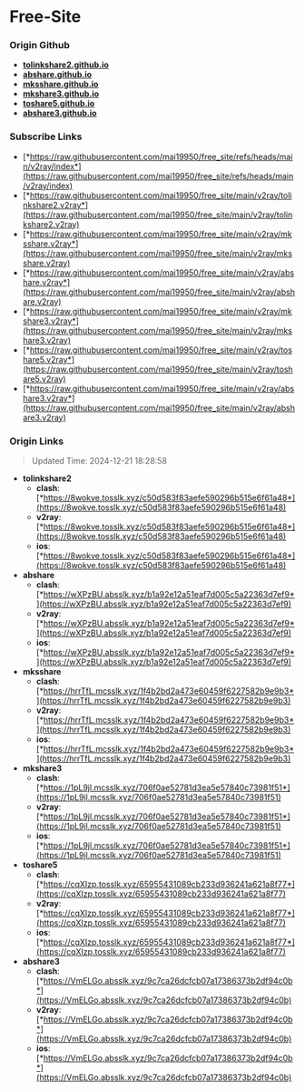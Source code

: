 # Free-Site

### Origin Github

- [**tolinkshare2.github.io**](https://github.com/tolinkshare2/tolinkshare2.github.io)
- [**abshare.github.io**](https://github.com/abshare/abshare.github.io)
- [**mksshare.github.io**](https://github.com/mksshare/mksshare.github.io)
- [**mkshare3.github.io**](https://github.com/mkshare3/mkshare3.github.io)
- [**toshare5.github.io**](https://github.com/toshare5/toshare5.github.io)
- [**abshare3.github.io**](https://github.com/abshare3/abshare3.github.io)

### Subscribe Links

- [*https://raw.githubusercontent.com/mai19950/free_site/refs/heads/main/v2ray/index*](https://raw.githubusercontent.com/mai19950/free_site/refs/heads/main/v2ray/index)
- [*https://raw.githubusercontent.com/mai19950/free_site/main/v2ray/tolinkshare2.v2ray*](https://raw.githubusercontent.com/mai19950/free_site/main/v2ray/tolinkshare2.v2ray)
- [*https://raw.githubusercontent.com/mai19950/free_site/main/v2ray/mksshare.v2ray*](https://raw.githubusercontent.com/mai19950/free_site/main/v2ray/mksshare.v2ray)
- [*https://raw.githubusercontent.com/mai19950/free_site/main/v2ray/abshare.v2ray*](https://raw.githubusercontent.com/mai19950/free_site/main/v2ray/abshare.v2ray)
- [*https://raw.githubusercontent.com/mai19950/free_site/main/v2ray/mkshare3.v2ray*](https://raw.githubusercontent.com/mai19950/free_site/main/v2ray/mkshare3.v2ray)
- [*https://raw.githubusercontent.com/mai19950/free_site/main/v2ray/toshare5.v2ray*](https://raw.githubusercontent.com/mai19950/free_site/main/v2ray/toshare5.v2ray)
- [*https://raw.githubusercontent.com/mai19950/free_site/main/v2ray/abshare3.v2ray*](https://raw.githubusercontent.com/mai19950/free_site/main/v2ray/abshare3.v2ray)

### Origin Links

> Updated Time: 2024-12-21 18:28:58

- **tolinkshare2**
  - **clash**: [*https://8wokve.tosslk.xyz/c50d583f83aefe590296b515e6f61a48*](https://8wokve.tosslk.xyz/c50d583f83aefe590296b515e6f61a48)
  - **v2ray**: [*https://8wokve.tosslk.xyz/c50d583f83aefe590296b515e6f61a48*](https://8wokve.tosslk.xyz/c50d583f83aefe590296b515e6f61a48)
  - **ios**: [*https://8wokve.tosslk.xyz/c50d583f83aefe590296b515e6f61a48*](https://8wokve.tosslk.xyz/c50d583f83aefe590296b515e6f61a48)
- **abshare**
  - **clash**: [*https://wXPzBU.absslk.xyz/b1a92e12a51eaf7d005c5a22363d7ef9*](https://wXPzBU.absslk.xyz/b1a92e12a51eaf7d005c5a22363d7ef9)
  - **v2ray**: [*https://wXPzBU.absslk.xyz/b1a92e12a51eaf7d005c5a22363d7ef9*](https://wXPzBU.absslk.xyz/b1a92e12a51eaf7d005c5a22363d7ef9)
  - **ios**: [*https://wXPzBU.absslk.xyz/b1a92e12a51eaf7d005c5a22363d7ef9*](https://wXPzBU.absslk.xyz/b1a92e12a51eaf7d005c5a22363d7ef9)
- **mksshare**
  - **clash**: [*https://hrrTfL.mcsslk.xyz/1f4b2bd2a473e60459f6227582b9e9b3*](https://hrrTfL.mcsslk.xyz/1f4b2bd2a473e60459f6227582b9e9b3)
  - **v2ray**: [*https://hrrTfL.mcsslk.xyz/1f4b2bd2a473e60459f6227582b9e9b3*](https://hrrTfL.mcsslk.xyz/1f4b2bd2a473e60459f6227582b9e9b3)
  - **ios**: [*https://hrrTfL.mcsslk.xyz/1f4b2bd2a473e60459f6227582b9e9b3*](https://hrrTfL.mcsslk.xyz/1f4b2bd2a473e60459f6227582b9e9b3)
- **mkshare3**
  - **clash**: [*https://1pL9jl.mcsslk.xyz/706f0ae52781d3ea5e57840c73981f51*](https://1pL9jl.mcsslk.xyz/706f0ae52781d3ea5e57840c73981f51)
  - **v2ray**: [*https://1pL9jl.mcsslk.xyz/706f0ae52781d3ea5e57840c73981f51*](https://1pL9jl.mcsslk.xyz/706f0ae52781d3ea5e57840c73981f51)
  - **ios**: [*https://1pL9jl.mcsslk.xyz/706f0ae52781d3ea5e57840c73981f51*](https://1pL9jl.mcsslk.xyz/706f0ae52781d3ea5e57840c73981f51)
- **toshare5**
  - **clash**: [*https://cqXIzp.tosslk.xyz/65955431089cb233d936241a621a8f77*](https://cqXIzp.tosslk.xyz/65955431089cb233d936241a621a8f77)
  - **v2ray**: [*https://cqXIzp.tosslk.xyz/65955431089cb233d936241a621a8f77*](https://cqXIzp.tosslk.xyz/65955431089cb233d936241a621a8f77)
  - **ios**: [*https://cqXIzp.tosslk.xyz/65955431089cb233d936241a621a8f77*](https://cqXIzp.tosslk.xyz/65955431089cb233d936241a621a8f77)
- **abshare3**
  - **clash**: [*https://VmELGo.absslk.xyz/9c7ca26dcfcb07a17386373b2df94c0b*](https://VmELGo.absslk.xyz/9c7ca26dcfcb07a17386373b2df94c0b)
  - **v2ray**: [*https://VmELGo.absslk.xyz/9c7ca26dcfcb07a17386373b2df94c0b*](https://VmELGo.absslk.xyz/9c7ca26dcfcb07a17386373b2df94c0b)
  - **ios**: [*https://VmELGo.absslk.xyz/9c7ca26dcfcb07a17386373b2df94c0b*](https://VmELGo.absslk.xyz/9c7ca26dcfcb07a17386373b2df94c0b)
